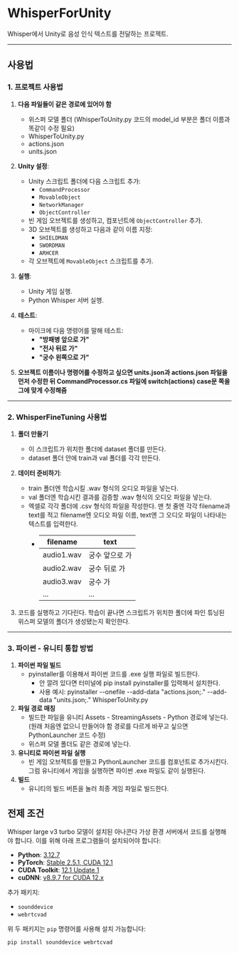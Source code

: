 # WhisperForUnity
Whisper에서 Unity로 음성 인식 텍스트를 전달하는 프로젝트.

---

## 사용법

### 1. 프로젝트 사용법

1. **다음 파일들이 같은 경로에 있어야 함**
   - 위스퍼 모델 폴더 (WhisperToUnity.py 코드의 model_id 부분은 폴더 이름과 똑같이 수정 필요)
   - WhisperToUnity.py
   - actions.json
   - units.json

2. **Unity 설정**:
   - Unity 스크립트 폴더에 다음 스크립트 추가:
     - `CommandProcessor`
     - `MovableObject`
     - `NetworkManager`
     - `ObjectController`
   - 빈 게임 오브젝트를 생성하고, 컴포넌트에 `ObjectController` 추가.
   - 3D 오브젝트를 생성하고 다음과 같이 이름 지정:
     - `SHIELDMAN`
     - `SWORDMAN`
     - `ARHCER`
   - 각 오브젝트에 `MovableObject` 스크립트를 추가.
3. **실행**:
   - Unity 게임 실행.
   - Python Whisper 서버 실행.
4. **테스트**:
   - 마이크에 다음 명령어를 말해 테스트:
     - **"방패병 앞으로 가"**
     - **"전사 뒤로 가"**
     - **"궁수 왼쪽으로 가"**
5. **오브젝트 이름이나 명령어를 수정하고 싶으면 units.json과 actions.json 파일을 먼저 수정한 뒤 CommandProcessor.cs 파일에 switch(actions) case문 쪽을 그에 맞게 수정해줌**

---

### 2. WhisperFineTuning 사용법

1. **폴더 만들기**
   - 이 스크립트가 위치한 폴더에 dataset 폴더를 만든다. 
   - dataset 폴더 안에 train과 val 폴더를 각각 만든다.
2. **데이터 준비하기**:
   - train 폴더엔 학습시킬 .wav 형식의 오디오 파일을 넣는다.
   - val 폴더엔 학습시킨 결과를 검증할 .wav 형식의 오디오 파일을 넣는다.
   - 엑셀로 각각 폴더에 .csv 형식의 파일을 작성한다. 맨 첫 줄엔 각각 filename과 text를 적고 filename엔 오디오 파일 이름, text엔 그 오디오 파일이 나타내는 텍스트를 입력한다.
     - | filename | text |
       |-----------|-----------|
       |audio1.wav|궁수 앞으로 가 |
       |audio2.wav|궁수 뒤로 가   |
       |audio3.wav|궁수  가      |
       | ...      | ...         |
       
3. 코드를 실행하고 기다린다. 학습이 끝나면 스크립트가 위치한 폴더에 파인 튜닝된 위스퍼 모델의 폴더가 생성됐는지 확인한다.

---

### 3. 파이썬 - 유니티 통합 방법

1. **파이썬 파일 빌드**
   - pyinstaller를 이용해서 파이썬 코드를 .exe 실행 파일로 빌드한다.
     - 안 깔려 있다면 터미널에 pip install pyinstaller를 입력해서 설치한다.
     - 사용 예시: pyinstaller --onefile --add-data "actions.json;." --add-data "units.json;." WhisperToUnity.py
2. **파일 경로 매칭**
   - 빌드한 파일을 유니티 Assets - StreamingAssets - Python 경로에 넣는다. (원래 처음엔 없으니 만들어야 함 경로를 다르게 바꾸고 싶으면 PythonLauncher 코드 수정)
   - 위스퍼 모델 폴더도 같은 경로에 넣는다.
3. **유니티로 파이썬 파일 실행**
   - 빈 게임 오브젝트를 만들고 PythonLauncher 코드를 컴포넌트로 추가시킨다. 그럼 유니티에서 게임을 실행하면 파이썬 .exe 파일도 같이 실행된다.
4. **빌드**
   - 유니티의 빌드 버튼을 눌러 최종 게임 파일로 빌드한다.



## 전제 조건

Whisper large v3 turbo 모델이 설치된 아나콘다 가상 환경 서버에서 코드를 실행해야 합니다. 이를 위해 아래 프로그램들이 설치되어야 합니다:

- **Python**: [3.12.7](https://www.python.org/downloads/release/python-3127/)
- **PyTorch**: [Stable 2.5.1, CUDA 12.1](https://pytorch.kr/get-started/locally/)
- **CUDA Toolkit**: [12.1 Update 1](https://developer.nvidia.com/cuda-12-1-1-download-archive)
- **cuDNN**: [v8.9.7 for CUDA 12.x](https://developer.nvidia.com/rdp/cudnn-archive)

추가 패키지:
- `sounddevice`
- `webrtcvad`

위 두 패키지는 `pip` 명령어를 사용해 설치 가능합니다:
```bash
pip install sounddevice webrtcvad
